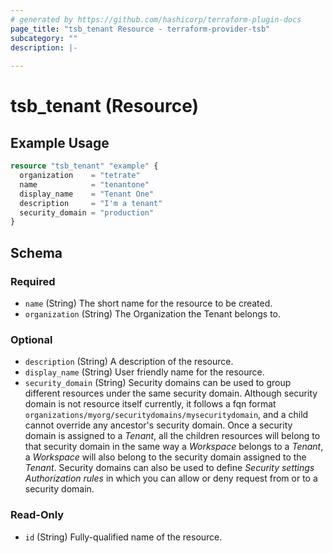 ```yaml
---
# generated by https://github.com/hashicorp/terraform-plugin-docs
page_title: "tsb_tenant Resource - terraform-provider-tsb"
subcategory: ""
description: |-
  
---
```


# tsb_tenant (Resource)



## Example Usage

```terraform
resource "tsb_tenant" "example" {
  organization    = "tetrate"
  name            = "tenantone"
  display_name    = "Tenant One"
  description     = "I'm a tenant"
  security_domain = "production"
}
```

<!-- schema generated by tfplugindocs -->
## Schema

### Required

- `name` (String) The short name for the resource to be created.
- `organization` (String) The Organization the Tenant belongs to.

### Optional

- `description` (String) A description of the resource.
- `display_name` (String) User friendly name for the resource.
- `security_domain` (String) Security domains can be used to group different resources under the same security domain. Although security domain is not resource itself currently, it follows a fqn format `organizations/myorg/securitydomains/mysecuritydomain`, and a child cannot override any ancestor's security domain. Once a security domain is assigned to a _Tenant_, all the children resources will belong to that security domain in the same way a _Workspace_ belongs to a _Tenant_, a _Workspace_ will also belong to the security domain assigned to the _Tenant_. Security domains can also be used to define _Security settings Authorization rules_ in which you can allow or deny request from or to a security domain.

### Read-Only

- `id` (String) Fully-qualified name of the resource.


